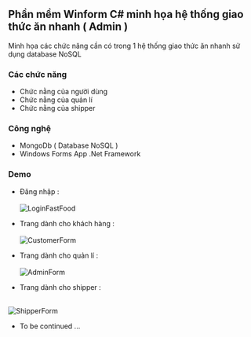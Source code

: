 ## Phần mềm Winform C# minh họa hệ thống giao thức ăn nhanh ( Admin ) 
Minh họa các chức năng cần có trong 1 hệ thống giao thức ăn nhanh sử dụng database NoSQL 

### Các chức năng

-  Chức nằng của người dùng
-  Chức nằng của quản lí 
-  Chức nằng của shipper



### Công nghệ

- MongoDb ( Database NoSQL ) 
- Windows Forms App .Net Framework




### Demo
- Đăng nhập : <br>  <br>
![LoginFastFood](https://github.com/user-attachments/assets/c04b38c5-c5b7-43d9-ab7a-86a761d7fdd5)

- Trang dành cho khách hàng :  <br>  <br>
![CustomerForm](https://github.com/user-attachments/assets/9152de13-35f0-4278-8de7-2307b8f70ffa)

- Trang dành cho quản lí :  <br>  <br>
![AdminForm](https://github.com/user-attachments/assets/23c3ea65-5b96-4c92-826d-3a0f31ae1170)

- Trang dành cho shipper :  <br>  <br>

![ShipperForm](https://github.com/user-attachments/assets/248849cd-3905-4c45-83b0-aaa645b559e8)

- To be continued ...  <br>  <br>

